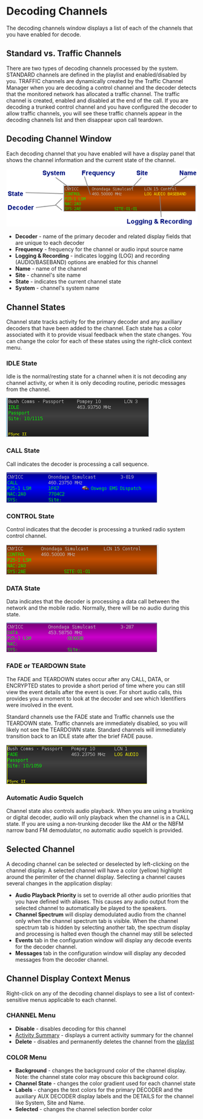 # Decoding Channels #

The decoding channels window displays a list of each of the channels that you
have enabled for decode.

## Standard vs. Traffic Channels ##

There are two types of decoding channels processed by the system.  STANDARD
channels are defined in the playlist and enabled/disabled by you.  TRAFFIC 
channels are dynamically created by the Traffic Channel Manager when you are 
decoding a control channel and the decoder detects that the monitored network
has allocated a traffic channel.  The traffic channel is created, enabled and
disabled at the end of the call.  If you are decoding a trunked control channel
and you have configured the decoder to allow traffic channels, you will see these
traffic channels appear in the decoding channels list and then disappear upon
call teardown.

## Decoding Channel Window ##

Each decoding channel that you have enabled will have a display panel that shows
the channel information and the current state of the channel.
 
![](images/channel_state.png)

* **Decoder** - name of the primary decoder and related display fields that are unique to each decoder
* **Frequency** - frequency for the channel or audio input source name
* **Logging & Recording** - indicates logging (LOG) and recording (AUDIO/BASEBAND) options are enabled for this channel
* **Name** - name of the channel
* **Site** - channel's site name
* **State** - indicates the current channel state
* **System** - channel's system name

## Channel States ##
Channel state tracks activity for the primary decoder and any auxiliary decoders
that have been added to the channel. Each state has a color associated with it
to provide visual feedback when the state changes.  You can change the color 
for each of these states using the right-click context menu.

### IDLE State ###
Idle is the normal/resting state for a channel when it is not decoding any channel
activity, or when it is only decoding routine, periodic messages from the channel.

![](images/idle_state.png)

### CALL State ###
Call indicates the decoder is processing a call sequence.  

![](images/call_state.png)

### CONTROL State ###
Control indicates that the decoder is processing a trunked radio system control channel.

![](images/control_state.png)

### DATA State ###
Data indicates that the decoder is processing a data call between the network
and the mobile radio.  Normally, there will be no audio during this state.

![](images/data_state.png)

### FADE or TEARDOWN State ###
The FADE and TEARDOWN states occur after any CALL, DATA, or ENCRYPTED states to
provide a short period of time where you can still view the event details after
the event is over.  For short audio calls, this provides you a moment to look
at the decoder and see which Identifiers were involved in the event.

Standard channels use the FADE state and Traffic channels use the TEARDOWN state.
Traffic channels are immediately disabled, so you will likely not see the 
TEARDOWN state.  Standard channels will immediately transition back to an IDLE
state after the brief FADE pause.

![](images/fade_state.png)

### Automatic Audio Squelch ###
Channel state also controls audio playback.  When you are using a trunking or
digital decoder, audio will only playback when the channel is in a CALL state.
If you are using a non-trunking decoder like the AM or the NBFM narrow band FM 
demodulator, no automatic audio squelch is provided.

## Selected Channel ##

A decoding channel can be selected or deselected by left-clicking on the channel
display.  A selected channel will have a color (yellow) highlight around the 
perimiter of the channel display.  Selecting a channel causes several changes 
in the application display:

 * **Audio Playback Priority** is set to override all other audio priorities that
 you have defined with aliases.  This causes any audio output from the 
 selected channel to automatically be played to the speakers.
 * **Channel Spectrum** will display demodulated audio from the channel only 
 when the channel spectrum tab is visible.  When the channel spectrum tab is
 hidden by selecting another tab, the spectrum display and processing is halted
 even though the channel may still be selected
 * **Events** tab in the configuration window will display any decode events
 for the decoder channel.
 * **Messages** tab in the configuration window will display any decoded 
 messages from the decoder channel.
 

## Channel Display Context Menus ##

Right-click on any of the decoding channel displays to see a list of 
context-sensitive menus applicable to each channel.

### CHANNEL Menu ###
 * **Disable** - disables decoding for this channel
 * [Activity Summary](ActivitySummary) - displays a current activity summary for the channel
 * **Delete** - disables and permanently deletes the channel from the [playlist](Playlist)
 
### COLOR Menu ###
 * **Background** - changes the background color of the channel display.  Note: 
 the channel state color may obscure this background color.
 * **Channel State** - changes the color gradient used for each channel state
 * **Labels** - changes the text colors for the primary DECODER and the auxiliary 
 AUX DECODER display labels and the DETAILS for the channel like System, Site and Name. 
 * **Selected** - changes the channel selection border color
